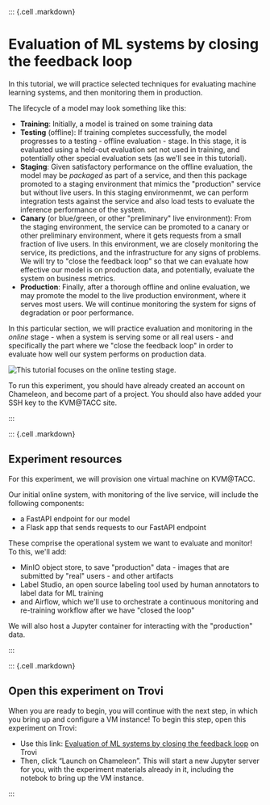 
::: {.cell .markdown}

# Evaluation of ML systems by closing the feedback loop

In this tutorial, we will practice selected techniques for evaluating machine learning systems, and then monitoring them in production.

The lifecycle of a model may look something like this:

* **Training**: Initially, a model is trained on some training data
* **Testing** (offline): If training completes successfully, the model progresses to a testing - offline evaluation - stage. In this stage, it is evaluated using a held-out evaluation set not used in training, and potentially other special evaluation sets (as we'll see in this tutorial).
* **Staging**: Given satisfactory performance on the offline evaluation, the model may be *packaged* as part of a service, and then this package promoted to a staging environment that mimics the "production" service but without live users. In this staging environmenmt, we can perform integration tests against the service and also load tests to evaluate the inference performance of the system.
* **Canary** (or blue/green, or other "preliminary" live environment): From the staging environment, the service can be promoted to a canary or other preliminary environment, where it gets requests from a small fraction of live users. In this environment, we are closely monitoring the service, its predictions, and the infrastructure for any signs of problems. We will try to "close the feedback loop" so that we can evaluate how effective our model is on production data, and potentially, evaluate the system on business metrics.
* **Production**: Finally, after a thorough offline and online evaluation, we may promote the model to the live production environment, where it serves most users. We will continue monitoring the system for signs of degradation or poor performance.

In this particular section, we will practice evaluation and monitoring in the *online* stage - when a system is serving some or all real users - and specifically the part where we "close the feedback loop" in order to evaluate how well our system performs on production data.

![This tutorial focuses on the online testing stage.](images/stages-online.svg)

To run this experiment, you should have already created an account on Chameleon, and become part of a project. You should also have added your SSH key to the KVM@TACC site.

:::

::: {.cell .markdown}

## Experiment resources 

For this experiment, we will provision one virtual machine on KVM@TACC.

Our initial online system, with monitoring of the live service, will include the following components:

* a FastAPI endpoint for our model
* a Flask app that sends requests to our FastAPI endpoint

These comprise the operational system we want to evaluate and monitor! To this, we'll add:

* MinIO object store, to save "production" data - images that are submitted by "real" users - and other artifacts
* Label Studio, an open source labeling tool used by human annotators to label data for ML training
* and Airflow, which we'll use to orchestrate a continuous monitoring and re-training workflow after we have "closed the loop"

We will also host a Jupyter container for interacting with the "production" data.


:::

::: {.cell .markdown}

## Open this experiment on Trovi


When you are ready to begin, you will continue with the next step, in which you bring up and configure a VM instance! To begin this step, open this experiment on Trovi:

* Use this link: [Evaluation of ML systems by closing the feedback loop](https://chameleoncloud.org/experiment/share/285f3758-3df2-4226-99ab-c243aa715b8e) on Trovi
* Then, click “Launch on Chameleon”. This will start a new Jupyter server for you, with the experiment materials already in it, including the notebok to bring up the VM instance.


:::
